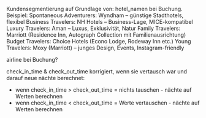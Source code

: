 Kundensegmentierung auf Grundlage von: 
hotel_namen bei Buchung. 
    Beispiel: 
    Spontaneous Adventurers: Wyndham – günstige Stadthotels, flexibel
    Business Travelers: NH Hotels – Business-Lage, MICE-kompatibel
    Luxury Travelers: Aman – Luxus, Exklusivität, Natur
    Family Travelers: Marriott (Residence Inn, Autograph Collection mit Familienausrichtung)
    Budget Travelers: Choice Hotels (Econo Lodge, Rodeway Inn etc.)
    Young Travelers: Moxy (Marriott) – junges Design, Events, Instagram-friendly
    
airline bei Buchung? 


check_in_time & check_out_time korrigiert, wenn sie vertausch war und darauf neue nächte berechnet: 

- wenn check_in_time > check_out_time = nichts tauschen - nächte auf Werten berechnen
- wenn check_in_time < check_out_time = Werte vertauschen - nächte auf Werten berechnen
